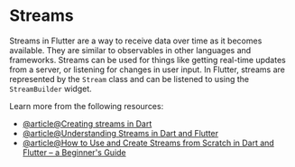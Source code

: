 # Streams

Streams in Flutter are a way to receive data over time as it becomes available. They are similar to observables in other languages and frameworks. Streams can be used for things like getting real-time updates from a server, or listening for changes in user input. In Flutter, streams are represented by the `Stream` class and can be listened to using the `StreamBuilder` widget.

Learn more from the following resources:

- [@article@Creating streams in Dart](https://dart.dev/articles/libraries/creating-streams)
- [@article@Understanding Streams in Dart and Flutter](https://medium.com/stackademic/understanding-streams-in-dart-and-flutter-0d153b559760)
- [@article@How to Use and Create Streams from Scratch in Dart and Flutter – a Beginner's Guide](https://www.freecodecamp.org/news/how-to-use-and-create-streams-in-dart-and-flutter/)
